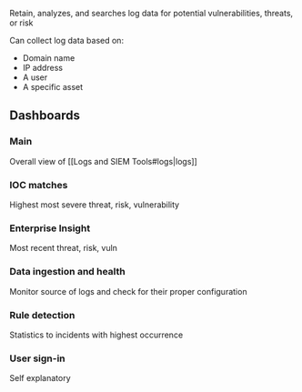 
Retain, analyzes, and searches log data for potential vulnerabilities, threats, or risk

Can collect log data based on:
- Domain name
- IP address
- A user
- A specific asset
## Dashboards

### Main
Overall view of [[Logs and SIEM Tools#logs|logs]]
### IOC matches
Highest most severe threat, risk, vulnerability
### Enterprise Insight
Most recent threat, risk, vuln
### Data ingestion and health
Monitor source of logs and check for their proper configuration
### Rule detection
Statistics to incidents with highest occurrence
### User sign-in
Self explanatory


